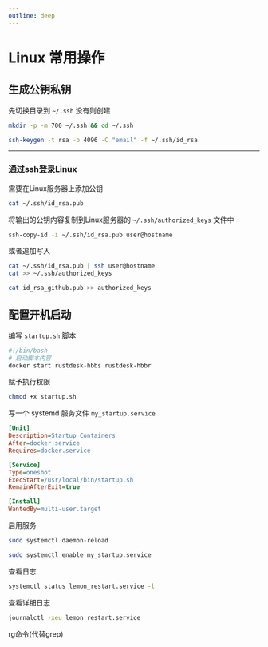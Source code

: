 ```yaml
---
outline: deep
---
```


# Linux 常用操作

## 生成公钥私钥

先切换目录到 `~/.ssh` 没有则创建

```bash
mkdir -p -m 700 ~/.ssh && cd ~/.ssh
```

```bash
ssh-keygen -t rsa -b 4096 -C "email" -f ~/.ssh/id_rsa
```

---

### 通过ssh登录Linux

需要在Linux服务器上添加公钥

```bash
cat ~/.ssh/id_rsa.pub
```

将输出的公钥内容复制到Linux服务器的 `~/.ssh/authorized_keys` 文件中

```bash
ssh-copy-id -i ~/.ssh/id_rsa.pub user@hostname
```

或者追加写入

```bash
cat ~/.ssh/id_rsa.pub | ssh user@hostname
cat >> ~/.ssh/authorized_keys
```

```bash
cat id_rsa_github.pub >> authorized_keys
```

## 配置开机启动

编写 `startup.sh` 脚本

```bash
#!/bin/bash
# 启动脚本内容
docker start rustdesk-hbbs rustdesk-hbbr
```

赋予执行权限

```bash
chmod +x startup.sh
```

写一个 systemd 服务文件 `my_startup.service`

```ini
[Unit]
Description=Startup Containers
After=docker.service
Requires=docker.service

[Service]
Type=oneshot
ExecStart=/usr/local/bin/startup.sh
RemainAfterExit=true

[Install]
WantedBy=multi-user.target
```

启用服务

```bash
sudo systemctl daemon-reload
```

```bash
sudo systemctl enable my_startup.service
```

查看日志

```bash
systemctl status lemon_restart.service -l
```

查看详细日志

```bash
journalctl -xeu lemon_restart.service
```

rg命令(代替grep)